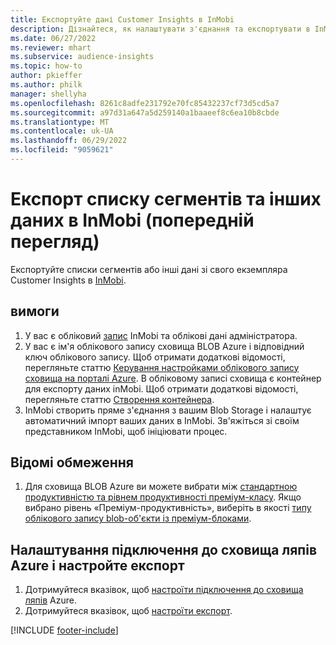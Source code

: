 ```yaml
---
title: Експортуйте дані Customer Insights в InMobi
description: Дізнайтеся, як налаштувати з'єднання та експортувати в InMobi.
ms.date: 06/27/2022
ms.reviewer: mhart
ms.subservice: audience-insights
ms.topic: how-to
author: pkieffer
ms.author: philk
manager: shellyha
ms.openlocfilehash: 8261c8adfe231792e70fc85432237cf73d5cd5a7
ms.sourcegitcommit: a97d31a647a5d259140a1baaeef8c6ea10b8cbde
ms.translationtype: MT
ms.contentlocale: uk-UA
ms.lasthandoff: 06/29/2022
ms.locfileid: "9059621"
---
```

# <a name="export-segment-list-and-other-data-to-inmobi-preview"></a>Експорт списку сегментів та інших даних в InMobi (попередній перегляд)

Експортуйте списки сегментів або інші дані зі свого екземпляра Customer Insights в [InMobi](https://www.inmobi.com/).

## <a name="prerequisites"></a>вимоги

1. У вас є обліковий [запис](https://www.inmobi.com/) InMobi та облікові дані адміністратора.
1. У вас є ім'я облікового запису сховища BLOB Azure і відповідний ключ облікового запису. Щоб отримати додаткові відомості, перегляньте статтю [Керування настройками облікового запису сховища на порталі Azure](/azure/storage/common/storage-account-manage). В обліковому записі сховища є контейнер для експорту даних inMobi. Щоб отримати додаткові відомості, перегляньте статтю [Створення контейнера](/azure/storage/blobs/storage-quickstart-blobs-portal#create-a-container).
1. InMobi створить пряме з'єднання з вашим Blob Storage і налаштує автоматичний імпорт ваших даних в InMobi. Зв'яжіться зі своїм представником InMobi, щоб ініціювати процес.

## <a name="known-limitations"></a>Відомі обмеження

1. Для сховища BLOB Azure ви можете вибрати між [стандартною продуктивністю та рівнем продуктивності преміум-класу](/azure/storage/blobs/storage-blob-performance-tiers). Якщо вибрано рівень «Преміум-продуктивність», виберіть в якості [типу облікового запису blob-об'єкти із преміум-блоками](/azure/storage/common/storage-account-overview#types-of-storage-accounts).

## <a name="set-up-the-connection-to-azure-blob-storage-and-configure-an-export"></a>Налаштування підключення до сховища ляпів Azure і настройте експорт

1. Дотримуйтеся вказівок, щоб [настроїти підключення до сховища ляпів](export-azure-blob-storage.md) Azure.
2. Дотримуйтеся вказівок, щоб [настроїти експорт](export-azure-blob-storage.md#configure-an-export).

[!INCLUDE [footer-include](includes/footer-banner.md)]
